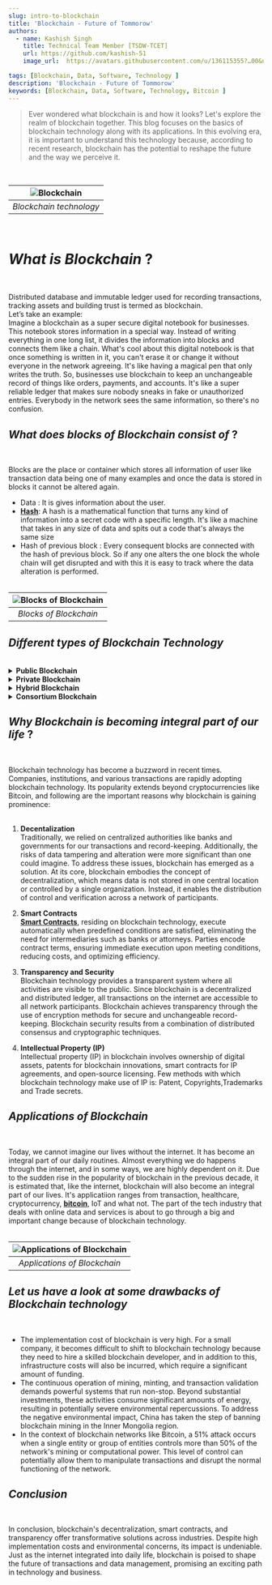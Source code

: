 ```yaml
---
slug: intro-to-blockchain
title: 'Blockchain - Future of Tommorow'
authors:
  - name: Kashish Singh
    title: Technical Team Member [TSDW-TCET]
    url: https://github.com/kashish-51
    image_url: 	https://avatars.githubusercontent.com/u/136115355?…00&u=e75a3214ca24205e70ac923046f3d68e209c0cfc&v=4

tags: [Blockchain, Data, Software, Technology ]
description: 'Blockchain - Future of Tommorow'
keywords: [Blockchain, Data, Software, Technology, Bitcoin ]
---
```



> Ever wondered what blockchain is and how it looks? Let's explore the realm of blockchain together. This blog focuses on the basics of blockchain technology along with its applications. In this evolving era, it is important to understand this technology because, according to  recent research, blockchain has the potential to reshape the future and the way we perceive it.

<br />


| ![Blockchain](BlockChain.jpg) |
| :--: |
| *Blockchain technology* |

<br/>

# *What is Blockchain* ?  
<br/>

Distributed database and immutable ledger used for recording transactions, tracking assets  and building trust is termed as blockchain.<br/>
Let’s take an example:<br/>
Imagine a blockchain as a super secure digital notebook for businesses. This notebook stores information in a special way. Instead of writing everything in one long list, it divides the information into blocks and connects them like a chain.
What's cool about this digital notebook is that once something is written in it, you can't erase it or change it without everyone in the network agreeing. It's like having a magical pen that only writes the truth.
So, businesses use blockchain to keep an unchangeable record of things like orders, payments, and accounts. It's like a super reliable ledger that makes sure nobody sneaks in fake or unauthorized entries. Everybody in the network sees the same information, so there's no confusion.

## *What does blocks of Blockchain consist of* ?
<br/>

Blocks are the place or container which stores all information of user like transaction data being one of many examples and once the data is stored in blocks it cannot be altered again.
- Data : It is gives information about the user.
- [**Hash**](https://www.geeksforgeeks.org/blockchain-hash-function/): A hash is a mathematical function that turns any kind of information into a secret code with a specific length. It's like a machine that takes in any size of data and spits out a code that's always the same size
- Hash of previous block : Every consequent blocks are connected with the hash of previous block. So if any one alters the one block the whole chain will get disrupted and with this it is easy to track where the data alteration is performed.
<br/><br/>

| ![Blocks of Blockchain](Blocks-of-blockchain.png) |
| :--: |
| *Blocks of Blockchain* |

## *Different types of Blockchain Technology* 
<br />

<details>
<summary><b>Public Blockchain </b></summary>
<div>
Here anyone and everyone can participate in the core activities of the blockchain network. In this network system problems like centralization, less security, and less transparency don’t exist as it uses Distributed Ledger Technology( which means data is distributed across the network) . The very first example of this is Bitcoin. It enables everyone to perform transactions. Other examples of this include Litcoin and Ethereum. Use cases of public networks are in Document Validation and cryptocurrency.
 

</div>
</details>
<details>
<summary><b>Private Blockchain </b></summary>
<div>
A private blockchain is like a special club for a group of people or organizations. In this club, only those who are invited can join and participate. It's not open to the public, like the internet. Just like a public network it also stores data in a decentralised manner. As they are limited in their size, the transaction takes place very fast.
"You can think of private blockchains as being the intranet, while the public blockchains are more like the internet," Godefroy said.
Use cases of this are supply chain, internal voting, and asset ownership.

</div>
</details>
<details>
<summary><b>Hybrid Blockchain </b></summary>
<div>
In simpler words, a hybrid network is a combination of both private and public networks. Companies like real estate which want to keep some of their data private and need to show some information to the public like listings, use this type of network. According to Godfroy medical records can also be stored on this blockchain network where users can access their data without any third-party interruption.
</div>
</details>
<details>
<summary><b>Consortium Blockchain </b></summary>
<div>
 A consortium blockchain, also called a federated
blockchain, combines features of both private and public blockchains. It's like
a mix of the two. In this type of blockchain, several organizations work
together on a shared network, and not just one entity has control, reducing the
risks. It is more like a team effort instead of just one person or organization being in charge. Use cases for this network are Banking and payment.

</div>
</details>

##  *Why Blockchain is becoming integral part of our life* ? 
<br/>

Blockchain technology has become a buzzword in recent times. Companies, institutions, and various transactions are rapidly adopting blockchain technology. Its popularity extends beyond cryptocurrencies like Bitcoin, and following are the important reasons why blockchain is gaining prominence:<br/><br/>

 1) <b>Decentalization</b><br/>
Traditionally, we relied on centralized authorities like banks and governments for our transactions and record-keeping. Additionally, the risks of data tampering and alteration were more significant than one could imagine. To address these issues, blockchain has emerged as a solution. At its core, blockchain embodies the concept of decentralization, which means data is not stored in one central location or controlled by a single organization. Instead, it enables the distribution of control and verification across a network of participants.

2) <b>Smart Contracts</b><br/>
[**Smart Contracts**](https://www.ibm.com/topics/smart-contracts#:~:text=Next%20Steps-,Smart%20contracts%20defined,intermediary's%20involvement%20or%20time%20loss.), residing on blockchain technology, execute automatically when predefined conditions are satisfied, eliminating the need for intermediaries such as banks or attorneys. Parties encode contract terms, ensuring immediate execution upon meeting conditions, reducing costs, and optimizing efficiency.

3) <b> Transparency and Security</b><br/>
Blockchain technology provides a transparent system where all activities are visible to the public. Since blockchain is a decentralized and distributed ledger, all transactions on the internet are accessible to all network participants. Blockchain achieves transparency through the use of encryption methods for secure and unchangeable record-keeping. Blockchain security results from a combination of distributed consensus and cryptographic techniques.

4) <b>Intellectual Property (IP)</b><br/>
Intellectual property (IP) in blockchain involves ownership of digital assets, patents for blockchain innovations, smart contracts for IP agreements, and open-source licensing. Few methods with which blockchain technology make use of IP is: Patent, Copyrights,Trademarks and Trade secrets.



##  *Applications of Blockchain*  
<br/>

Today, we cannot imagine our lives without the internet. It has become an integral part of our daily routines. Almost everything we do happens through the internet, and in some ways, we are highly dependent on it. Due to the sudden rise in the popularity of blockchain in the previous decade, it is estimated that, like the internet, blockchain will also become an integral part of our lives. It's applicatiion ranges from transaction, healthcare, cryptocurrency, [**bitcoin**](https://www.geeksforgeeks.org/what-is-bitcoin/), IoT and what not. The part of the tech industry that deals with online data and services is about to go through a big and important change because of blockchain technology.
<br/><br/>

| ![Applications of Blockchain](Blockchain-Applications.webp) |
| :--: |
| *Applications of Blockchain* |

## *Let us have a look at some drawbacks of Blockchain technology*
<br/>

- The implementation cost of blockchain is very high. For a small company, it becomes difficult to shift to blockchain technology because they need to hire a skilled blockchain developer, and in addition to this, infrastructure costs will also be incurred, which require a significant amount of funding.
- The continuous operation of mining, minting, and transaction validation demands powerful systems that run non-stop. Beyond substantial investments, these activities consume significant amounts of energy, resulting in potentially severe environmental repercussions.
To address the negative environmental impact, China has taken the step of banning blockchain mining in the Inner Mongolia region.
- In the context of blockchain networks like Bitcoin, a 51% attack occurs when a single entity or group of entities controls more than 50% of the network's mining or computational power. This level of control can potentially allow them to manipulate transactions and disrupt the normal functioning of the network.

## *Conclusion*
<br/>

In conclusion, blockchain's decentralization, smart contracts, and transparency offer transformative solutions across industries. Despite high implementation costs and environmental concerns, its impact is undeniable. Just as the internet integrated into daily life, blockchain is poised to shape the future of transactions and data management, promising an exciting path in technology and business.


















